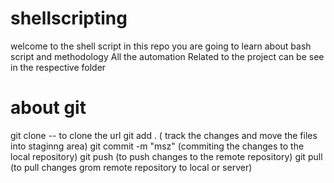 # shellscripting

welcome to the shell script
in this repo you are going to learn about bash script  and methodology
All the automation Related to the project can be see in the respective folder
# about git
git clone -- to clone the url
git add . ( track the changes and move the files into staginng area)
git commit -m "msz" (commiting the changes to the local repository)
git push      (to push changes to the remote repository)
git pull    (to pull changes grom remote repository to local or server)
